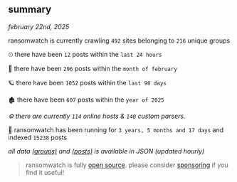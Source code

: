 
## summary
_february 22nd, 2025_

ransomwatch is currently crawling `492` sites belonging to `216` unique groups

⏲ there have been `12` posts within the `last 24 hours`

🦈 there have been `296` posts within the `month of february`

🪐 there have been `1052` posts within the `last 90 days`

🏚 there have been `607` posts within the `year of 2025`

_⚙️ there are currently `114` online hosts & `140` custom parsers._

🦕 ransomwatch has been running for `3 years, 5 months and 17 days` and indexed `15238` posts

_all data  [(groups)](http://ransomwhat.telemetry.ltd/groups) and [(posts)](http://ransomwhat.telemetry.ltd/posts) is available in JSON (updated hourly)_

> ransomwatch is fully [open source](https://github.com/joshhighet/ransomwatch#ransomwatch--). please consider [sponsoring](https://github.com/sponsors/joshhighet) if you find it useful!
